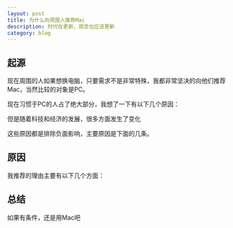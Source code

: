 ```yaml
---
layout: post
title: 为什么向周围人推荐Mac
description: 时代在更新，观念也应该更新
category: blog
---
```


## 起源

现在周围的人如果想换电脑，只要需求不是非常特殊，我都非常坚决的向他们推荐Mac，当然比较的对象是PC。

现在习惯于PC的人占了绝大部分，我想了一下有以下几个原因：



但是随着科技和经济的发展，很多方面发生了变化

这些原因都是排除负面影响，主要原因是下面的几条。



## 原因

我推荐的理由主要有以下几个方面：

## 总结

如果有条件，还是用Mac吧

[Asher]: http://blog.iot-top.com	"Asher"